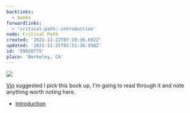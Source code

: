 ```yaml
---
backlinks:
  - books
forwardlinks:
  - 'critical-path:-introduction'
node: Critical Path
created: '2021-11-22T07:10:36.692Z'
updated: '2021-11-25T02:51:36.958Z'
id: '59020775'
place: 'Berkeley, CA'
---
```

![](images/59020775/EFDPqudWKj.webp " ")

[Vin](https://futureland.tv/vin/) suggested I pick this book up, I'm going to read through it and note anything worth noting here. 


- [Introduction](critical-path:-introduction.md)
